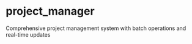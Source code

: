 # project_manager
Comprehensive project management system with batch operations and real-time updates
